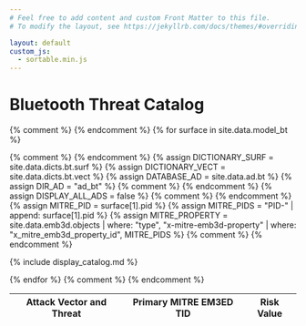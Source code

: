 ```yaml
---
# Feel free to add content and custom Front Matter to this file.
# To modify the layout, see https://jekyllrb.com/docs/themes/#overriding-theme-defaults

layout: default
custom_js:
  - sortable.min.js
---
```


# Bluetooth Threat Catalog

<table id="threatCatalog" data-sortable>
<thead><tr><th>Attack Vector and Threat</th><th>Primary MITRE EM3ED TID</th><th>Risk Value</th></tr></thead>

{% comment %} <!-- BEGIN Iterate Defined Surfaces --> {% endcomment %}
{% for surface in site.data.model_bt %}


{% comment %} <!-- BEGIN Settings --> {% endcomment %}
{% assign DICTIONARY_SURF = site.data.dicts.bt.surf %}
{% assign DICTIONARY_VECT = site.data.dicts.bt.vect %}
{% assign DATABASE_AD = site.data.ad.bt %}
{% assign DIR_AD = "ad_bt" %}  {% comment %} <!-- Directory where generated AD pages are stored --> {% endcomment %}
{% assign DISPLAY_ALL_ADS =  false %}  {% comment %} <!-- Display all relations between ADs and surfaces --> {% endcomment %}
{% assign MITRE_PID = surface[1].pid %}
{% assign MITRE_PIDS = "PID-" | append: surface[1].pid %}
{% assign MITRE_PROPERTY = site.data.emb3d.objects | where: "type", "x-mitre-emb3d-property" | where: "x_mitre_emb3d_property_id", MITRE_PIDS %}
{% comment %} <!-- END Settings --> {% endcomment %}


{% include display_catalog.md %}

{% endfor %}
{% comment %} <!-- END Iterate Defined Surfaces --> {% endcomment %}

</table>
